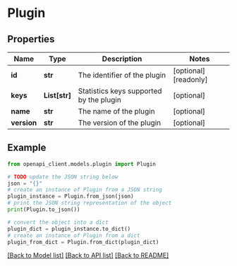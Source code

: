 # Plugin


## Properties

Name | Type | Description | Notes
------------ | ------------- | ------------- | -------------
**id** | **str** | The identifier of the plugin | [optional] [readonly] 
**keys** | **List[str]** | Statistics keys supported by the plugin | [optional] 
**name** | **str** | The name of the plugin | [optional] 
**version** | **str** | The version of the plugin | [optional] 

## Example

```python
from openapi_client.models.plugin import Plugin

# TODO update the JSON string below
json = "{}"
# create an instance of Plugin from a JSON string
plugin_instance = Plugin.from_json(json)
# print the JSON string representation of the object
print(Plugin.to_json())

# convert the object into a dict
plugin_dict = plugin_instance.to_dict()
# create an instance of Plugin from a dict
plugin_from_dict = Plugin.from_dict(plugin_dict)
```
[[Back to Model list]](../README.md#documentation-for-models) [[Back to API list]](../README.md#documentation-for-api-endpoints) [[Back to README]](../README.md)


